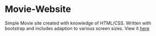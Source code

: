 # Movie-Website
Simple Movie site created with knowledge of HTML/CSS. Written with bootstrap and includes adaption to various screen sizes.
View it [here](http://localhost:63342/htmlcss/filmsiteproj/index.html?_ijt=vnhriob71grnccgbsu7f127hnv&_ij_reload=RELOAD_ON_SAVE)

